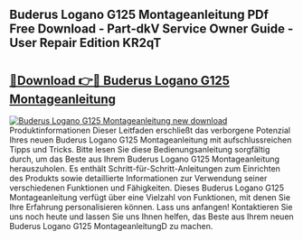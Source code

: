 ## Buderus Logano G125 Montageanleitung PDf Free Download - Part-dkV Service Owner Guide - User Repair Edition KR2qT

# <h2><a href="http://df77f6g.blite.top/?on=Buderus+Logano+G125+Montageanleitung">🔗Download 👉🔴 Buderus Logano G125 Montageanleitung</a></h2>

[![Buderus Logano G125 Montageanleitung new download](https://i.imgur.com/lujVjoI.png)](http://df77f6g.blite.top/?on=Buderus+Logano+G125+Montageanleitung)
Produktinformationen Dieser Leitfaden erschließt das verborgene Potenzial Ihres neuen Buderus Logano G125 Montageanleitung mit aufschlussreichen Tipps und Tricks. Bitte lesen Sie diese Bedienungsanleitung sorgfältig durch, um das Beste aus Ihrem Buderus Logano G125 Montageanleitung herauszuholen. Es enthält Schritt-für-Schritt-Anleitungen zum Einrichten des Produkts sowie detaillierte Informationen zur Verwendung seiner verschiedenen Funktionen und Fähigkeiten. Dieses Buderus Logano G125 Montageanleitung verfügt über eine Vielzahl von Funktionen, mit denen Sie Ihre Erfahrung personalisieren können. Lass uns anfangen! Kontaktieren Sie uns noch heute und lassen Sie uns Ihnen helfen, das Beste aus Ihrem neuen Buderus Logano G125 MontageanleitungD zu machen.
